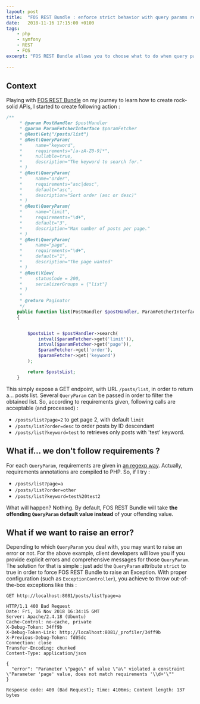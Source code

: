 ```yaml
---
layout: post
title:  "FOS REST Bundle : enforce strict behavior with query params requirements"
date:   2018-11-16 17:15:00 +0100
tags:
    - php
    - symfony
    - REST
    - FOS
excerpt: "FOS REST Bundle allows you to choose what to do when query params requirements are not met. Let's see how to choose."
    
---
```


## Context
Playing with [FOS REST Bundle](https://github.com/FriendsOfSymfony/FOSRestBundle) on my journey to learn how to create rock-solid APIs, I started to create following action :
 
```php
/**
     * @param PostHandler $postHandler
     * @param ParamFetcherInterface $paramFetcher
     * @Rest\Get("/posts/list")
     * @Rest\QueryParam(
     *     name="keyword",
     *     requirements="[a-zA-Z0-9]*",     
     *     nullable=true,
     *     description="The keyword to search for."
     * )
     * @Rest\QueryParam(
     *     name="order",
     *     requirements="asc|desc",
     *     default="asc",     
     *     description="Sort order (asc or desc)"
     * )
     * @Rest\QueryParam(
     *     name="limit",
     *     requirements="\d+",
     *     default="3",     
     *     description="Max number of posts per page."
     * )
     * @Rest\QueryParam(
     *     name="page",
     *     requirements="\d+",
     *     default="1",     
     *     description="The page wanted"
     * )
     * @Rest\View(
     *     statusCode = 200,
     *     serializerGroups = {"list"}
     * )
     *
     * @return Paginator
     */
    public function list(PostHandler $postHandler, ParamFetcherInterface $paramFetcher)
    {


        $postsList = $postHandler->search(
            intval($paramFetcher->get('limit')),
            intval($paramFetcher->get('page')),
            $paramFetcher->get('order'),
            $paramFetcher->get('keyword')
        );

        return $postsList;
    }
```

This simply expose a GET endpoint, with URL `/posts/list`, in order to return a... posts list. Several `QueryParam` can be passed in order to filter the obtained list. So, according to requirements given, following calls are acceptable (and processed) :
- `/posts/list?page=2` to get page 2, with default `limit`
- `/posts/list?order=desc` to order posts by ID descendant
- `/posts/list?keyword=test` to retrieves only posts with 'test' keyword.

## What if... we don't follow requirements ?

For each `QueryParam`, requirements are given in [an regexp way](https://symfony.com/doc/current/routing/conditions.html). Actually, requirements annotations are compiled to PHP. So, if I try :
 
 - `/posts/list?page=a`
 - `/posts/list?order=other`
 - `/posts/list?keyword=test%20test2`
 
What will happen? Nothing. By default, FOS REST Bundle will take __the offending `QueryParam` default value instead__ of your offending value.
 
## What if we want to raise an error?
Depending to which `QueryParam` you deal with, you may want to raise an error or not. For the above example, client developers will love you if you provide explicit errors and comprehensive messages for those `QueryParam`. The solution for that is simple : just add the `QueryParam` attribute `strict` to true in order to force FOS REST Bundle to raise an Exception.
With proper configuration (such as `ExceptionController`), you achieve to throw out-of-the-box exceptions like this :
 
```
GET http://localhost:8081/posts/list?page=a
 
HTTP/1.1 400 Bad Request
Date: Fri, 16 Nov 2018 16:34:15 GMT
Server: Apache/2.4.18 (Ubuntu)
Cache-Control: no-cache, private
X-Debug-Token: 34ff9b
X-Debug-Token-Link: http://localhost:8081/_profiler/34ff9b
X-Previous-Debug-Token: fd05dc
Connection: close
Transfer-Encoding: chunked
Content-Type: application/json
 
{
  "error": "Parameter \"page\" of value \"a\" violated a constraint \"Parameter 'page' value, does not match requirements '\\d+'\""
}
 
Response code: 400 (Bad Request); Time: 4106ms; Content length: 137 bytes
```
 
